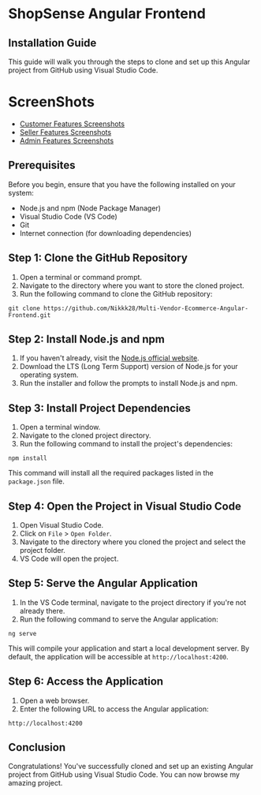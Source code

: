 # ShopSense Angular Frontend

## Installation Guide

This guide will walk you through the steps to clone and set up this Angular project from GitHub using Visual Studio Code.

# ScreenShots
- [Customer Features Screenshots](/CustomerFeaturesScreenshots.md)
- [Seller Features Screenshots](/SellerFeaturesScreenshots.md)
- [Admin Features Screenshots](/AdminFeaturesScreenshots.md)

## Prerequisites

Before you begin, ensure that you have the following installed on your system:

- Node.js and npm (Node Package Manager)
- Visual Studio Code (VS Code)
- Git
- Internet connection (for downloading dependencies)

## Step 1: Clone the GitHub Repository

1. Open a terminal or command prompt.
2. Navigate to the directory where you want to store the cloned project.
3. Run the following command to clone the GitHub repository:

```
git clone https://github.com/Nikkk28/Multi-Vendor-Ecommerce-Angular-Frontend.git
```

## Step 2: Install Node.js and npm

1. If you haven't already, visit the [Node.js official website](https://nodejs.org/).
2. Download the LTS (Long Term Support) version of Node.js for your operating system.
3. Run the installer and follow the prompts to install Node.js and npm.

## Step 3: Install Project Dependencies

1. Open a terminal window.
2. Navigate to the cloned project directory.
3. Run the following command to install the project's dependencies:

```
npm install
```

This command will install all the required packages listed in the `package.json` file.

## Step 4: Open the Project in Visual Studio Code

1. Open Visual Studio Code.
2. Click on `File` > `Open Folder`.
3. Navigate to the directory where you cloned the project and select the project folder.
4. VS Code will open the project.

## Step 5: Serve the Angular Application

1. In the VS Code terminal, navigate to the project directory if you're not already there.
2. Run the following command to serve the Angular application:

```
ng serve
```

This will compile your application and start a local development server. By default, the application will be accessible at `http://localhost:4200`.

## Step 6: Access the Application

1. Open a web browser.
2. Enter the following URL to access the Angular application:

```
http://localhost:4200
```

## Conclusion

Congratulations! You've successfully cloned and set up an existing Angular project from GitHub using Visual Studio Code. You can now browse my amazing project.
